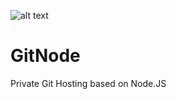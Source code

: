 ![alt text][codeship]

GitNode
=======

Private Git Hosting based on Node.JS




[codeship]: https://www.codeship.io/projects/e464cf30-689e-0131-e745-4e0bf8440b1e/status "CodeShip Status"